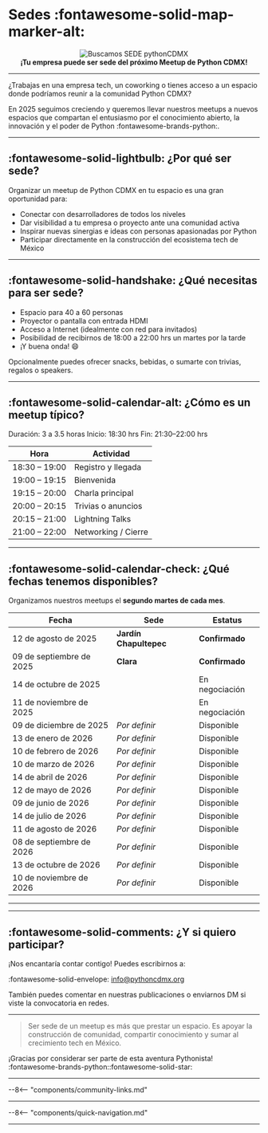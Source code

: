 # Sedes :fontawesome-solid-map-marker-alt:

<div align="center">
  <img src="/images/comunidades/pythoncdmx_buscamos_sede.jpg" alt="Buscamos SEDE pythonCDMX">
</div>
<div align="center">
  <b>¡Tu empresa puede ser sede del próximo Meetup de Python CDMX!</b>
</div>

---

¿Trabajas en una empresa tech, un coworking o tienes acceso a un espacio donde podríamos reunir a la comunidad Python CDMX?

En 2025 seguimos creciendo y queremos llevar nuestros meetups a nuevos espacios que compartan el entusiasmo
por el conocimiento abierto, la innovación y el poder de Python :fontawesome-brands-python:.

---

## :fontawesome-solid-lightbulb: ¿Por qué ser sede?

Organizar un meetup de Python CDMX en tu espacio es una gran oportunidad para:

- Conectar con desarrolladores de todos los niveles
- Dar visibilidad a tu empresa o proyecto ante una comunidad activa
- Inspirar nuevas sinergias e ideas con personas apasionadas por Python
- Participar directamente en la construcción del ecosistema tech de México

---

## :fontawesome-solid-handshake: ¿Qué necesitas para ser sede?

- Espacio para 40 a 60 personas
- Proyector o pantalla con entrada HDMI
- Acceso a Internet (idealmente con red para invitados)
- Posibilidad de recibirnos de 18:00 a 22:00 hrs un martes por la tarde
- ¡Y buena onda! 😄

Opcionalmente puedes ofrecer snacks, bebidas, o sumarte con trivias, regalos o speakers.

---

## :fontawesome-solid-calendar-alt: ¿Cómo es un meetup típico?

Duración: 3 a 3.5 horas
Inicio: 18:30 hrs
Fin: 21:30–22:00 hrs

| Hora         | Actividad                       |
|--------------|----------------------------------|
| 18:30 – 19:00 | Registro y llegada               |
| 19:00 – 19:15 | Bienvenida                       |
| 19:15 – 20:00 | Charla principal                 |
| 20:00 – 20:15 | Trivias o anuncios               |
| 20:15 – 21:00 | Lightning Talks                  |
| 21:00 – 22:00 | Networking / Cierre              |

---

## :fontawesome-solid-calendar-check: ¿Qué fechas tenemos disponibles?

Organizamos nuestros meetups el **segundo martes de cada mes**.

| Fecha               | Sede                       | Estatus         |
|---------------------|----------------------------|------------------|
| 12 de agosto de 2025 | **Jardín Chapultepec**         | **Confirmado**       |
| 09 de septiembre de 2025 | **Clara**                   | **Confirmado**       |
| 14 de octubre de 2025 |      | En negociación   |
| 11 de noviembre de 2025 |  | En negociación   |
| 09 de diciembre de 2025 | _Por definir_            | Disponible       |
| 13 de enero de 2026 | _Por definir_              | Disponible       |
| 10 de febrero de 2026 | _Por definir_            | Disponible       |
| 10 de marzo de 2026 | _Por definir_              | Disponible       |
| 14 de abril de 2026 | _Por definir_              | Disponible       |
| 12 de mayo de 2026 | _Por definir_               | Disponible       |
| 09 de junio de 2026 | _Por definir_               | Disponible       |
| 14 de julio de 2026 | _Por definir_              | Disponible       |
| 11 de agosto de 2026 | _Por definir_             | Disponible       |
| 08 de septiembre de 2026 | _Por definir_          | Disponible       |
| 13 de octubre de 2026 | _Por definir_            | Disponible       |
| 10 de noviembre de 2026 | _Por definir_          | Disponible       |

---



---

## :fontawesome-solid-comments: ¿Y si quiero participar?

¡Nos encantaría contar contigo!
Puedes escribirnos a:

:fontawesome-solid-envelope: [info@pythoncdmx.org](mailto:info@pythoncdmx.org)

También puedes comentar en nuestras publicaciones o enviarnos DM si viste la convocatoria en redes.

---

> Ser sede de un meetup es más que prestar un espacio. Es apoyar la construcción de comunidad,
> compartir conocimiento y sumar al crecimiento tech en México.

¡Gracias por considerar ser parte de esta aventura Pythonista! :fontawesome-brands-python::fontawesome-solid-star:


---

--8<-- "components/community-links.md"

---

--8<-- "components/quick-navigation.md"

---
